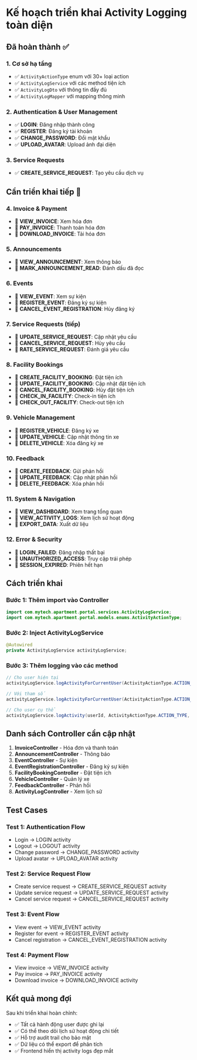 # Kế hoạch triển khai Activity Logging toàn diện

## Đã hoàn thành ✅

### 1. Cơ sở hạ tầng
- ✅ `ActivityActionType` enum với 30+ loại action
- ✅ `ActivityLogService` với các method tiện ích
- ✅ `ActivityLogDto` với thông tin đầy đủ
- ✅ `ActivityLogMapper` với mapping thông minh

### 2. Authentication & User Management
- ✅ **LOGIN**: Đăng nhập thành công
- ✅ **REGISTER**: Đăng ký tài khoản
- ✅ **CHANGE_PASSWORD**: Đổi mật khẩu
- ✅ **UPLOAD_AVATAR**: Upload ảnh đại diện

### 3. Service Requests
- ✅ **CREATE_SERVICE_REQUEST**: Tạo yêu cầu dịch vụ

## Cần triển khai tiếp 🔄

### 4. Invoice & Payment
- 🔄 **VIEW_INVOICE**: Xem hóa đơn
- 🔄 **PAY_INVOICE**: Thanh toán hóa đơn
- 🔄 **DOWNLOAD_INVOICE**: Tải hóa đơn

### 5. Announcements
- 🔄 **VIEW_ANNOUNCEMENT**: Xem thông báo
- 🔄 **MARK_ANNOUNCEMENT_READ**: Đánh dấu đã đọc

### 6. Events
- 🔄 **VIEW_EVENT**: Xem sự kiện
- 🔄 **REGISTER_EVENT**: Đăng ký sự kiện
- 🔄 **CANCEL_EVENT_REGISTRATION**: Hủy đăng ký

### 7. Service Requests (tiếp)
- 🔄 **UPDATE_SERVICE_REQUEST**: Cập nhật yêu cầu
- 🔄 **CANCEL_SERVICE_REQUEST**: Hủy yêu cầu
- 🔄 **RATE_SERVICE_REQUEST**: Đánh giá yêu cầu

### 8. Facility Bookings
- 🔄 **CREATE_FACILITY_BOOKING**: Đặt tiện ích
- 🔄 **UPDATE_FACILITY_BOOKING**: Cập nhật đặt tiện ích
- 🔄 **CANCEL_FACILITY_BOOKING**: Hủy đặt tiện ích
- 🔄 **CHECK_IN_FACILITY**: Check-in tiện ích
- 🔄 **CHECK_OUT_FACILITY**: Check-out tiện ích

### 9. Vehicle Management
- 🔄 **REGISTER_VEHICLE**: Đăng ký xe
- 🔄 **UPDATE_VEHICLE**: Cập nhật thông tin xe
- 🔄 **DELETE_VEHICLE**: Xóa đăng ký xe

### 10. Feedback
- 🔄 **CREATE_FEEDBACK**: Gửi phản hồi
- 🔄 **UPDATE_FEEDBACK**: Cập nhật phản hồi
- 🔄 **DELETE_FEEDBACK**: Xóa phản hồi

### 11. System & Navigation
- 🔄 **VIEW_DASHBOARD**: Xem trang tổng quan
- 🔄 **VIEW_ACTIVITY_LOGS**: Xem lịch sử hoạt động
- 🔄 **EXPORT_DATA**: Xuất dữ liệu

### 12. Error & Security
- 🔄 **LOGIN_FAILED**: Đăng nhập thất bại
- 🔄 **UNAUTHORIZED_ACCESS**: Truy cập trái phép
- 🔄 **SESSION_EXPIRED**: Phiên hết hạn

## Cách triển khai

### Bước 1: Thêm import vào Controller
```java
import com.mytech.apartment.portal.services.ActivityLogService;
import com.mytech.apartment.portal.models.enums.ActivityActionType;
```

### Bước 2: Inject ActivityLogService
```java
@Autowired
private ActivityLogService activityLogService;
```

### Bước 3: Thêm logging vào các method
```java
// Cho user hiện tại
activityLogService.logActivityForCurrentUser(ActivityActionType.ACTION_TYPE, "Mô tả hành động");

// Với tham số
activityLogService.logActivityForCurrentUser(ActivityActionType.ACTION_TYPE, "Mô tả: %s", parameter);

// Cho user cụ thể
activityLogService.logActivity(userId, ActivityActionType.ACTION_TYPE, "Mô tả hành động");
```

## Danh sách Controller cần cập nhật

1. **InvoiceController** - Hóa đơn và thanh toán
2. **AnnouncementController** - Thông báo
3. **EventController** - Sự kiện
4. **EventRegistrationController** - Đăng ký sự kiện
5. **FacilityBookingController** - Đặt tiện ích
6. **VehicleController** - Quản lý xe
7. **FeedbackController** - Phản hồi
8. **ActivityLogController** - Xem lịch sử

## Test Cases

### Test 1: Authentication Flow
- Login → LOGIN activity
- Logout → LOGOUT activity
- Change password → CHANGE_PASSWORD activity
- Upload avatar → UPLOAD_AVATAR activity

### Test 2: Service Request Flow
- Create service request → CREATE_SERVICE_REQUEST activity
- Update service request → UPDATE_SERVICE_REQUEST activity
- Cancel service request → CANCEL_SERVICE_REQUEST activity

### Test 3: Event Flow
- View event → VIEW_EVENT activity
- Register for event → REGISTER_EVENT activity
- Cancel registration → CANCEL_EVENT_REGISTRATION activity

### Test 4: Payment Flow
- View invoice → VIEW_INVOICE activity
- Pay invoice → PAY_INVOICE activity
- Download invoice → DOWNLOAD_INVOICE activity

## Kết quả mong đợi

Sau khi triển khai hoàn chỉnh:
- ✅ Tất cả hành động user được ghi lại
- ✅ Có thể theo dõi lịch sử hoạt động chi tiết
- ✅ Hỗ trợ audit trail cho bảo mật
- ✅ Dữ liệu có thể export để phân tích
- ✅ Frontend hiển thị activity logs đẹp mắt 